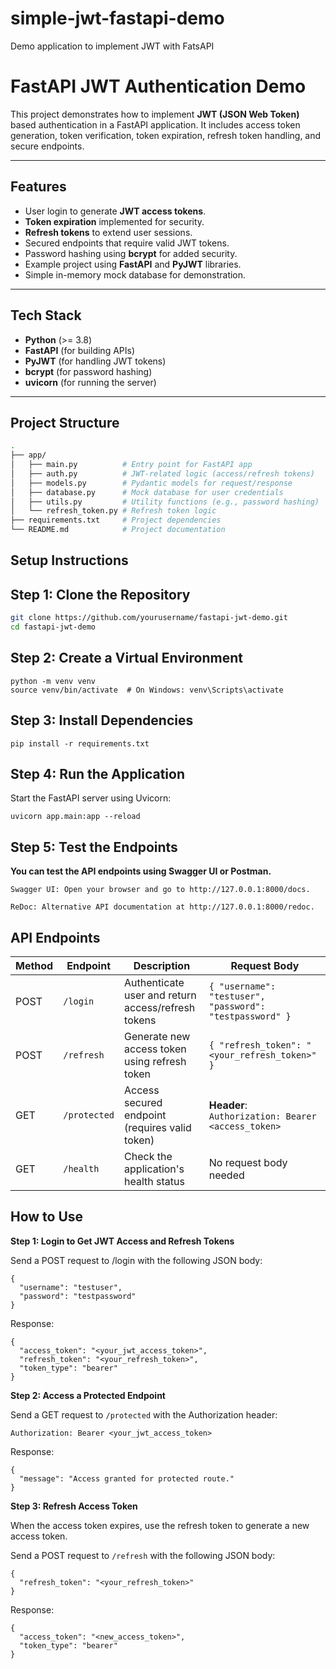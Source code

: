 # simple-jwt-fastapi-demo
Demo application to implement JWT with FatsAPI
# FastAPI JWT Authentication Demo

This project demonstrates how to implement **JWT (JSON Web Token)** based authentication in a FastAPI application. It includes access token generation, token verification, token expiration, refresh token handling, and secure endpoints.

---

## **Features**

- User login to generate **JWT access tokens**.
- **Token expiration** implemented for security.
- **Refresh tokens** to extend user sessions.
- Secured endpoints that require valid JWT tokens.
- Password hashing using **bcrypt** for added security.
- Example project using **FastAPI** and **PyJWT** libraries.
- Simple in-memory mock database for demonstration.

---

## **Tech Stack**

- **Python** (>= 3.8)
- **FastAPI** (for building APIs)
- **PyJWT** (for handling JWT tokens)
- **bcrypt** (for password hashing)
- **uvicorn** (for running the server)

---

## **Project Structure**

```bash
.
├── app/
│   ├── main.py          # Entry point for FastAPI app
│   ├── auth.py          # JWT-related logic (access/refresh tokens)
│   ├── models.py        # Pydantic models for request/response
│   ├── database.py      # Mock database for user credentials
│   ├── utils.py         # Utility functions (e.g., password hashing)
│   └── refresh_token.py # Refresh token logic
├── requirements.txt     # Project dependencies
└── README.md            # Project documentation
```

## **Setup Instructions**
## **Step 1: Clone the Repository**
```bash
git clone https://github.com/yourusername/fastapi-jwt-demo.git
cd fastapi-jwt-demo
```
## **Step 2: Create a Virtual Environment**
```
python -m venv venv
source venv/bin/activate  # On Windows: venv\Scripts\activate
```
## **Step 3: Install Dependencies**
```
pip install -r requirements.txt
```
## **Step 4: Run the Application**
Start the FastAPI server using Uvicorn:

```
uvicorn app.main:app --reload
```
## **Step 5: Test the Endpoints**
**You can test the API endpoints using Swagger UI or Postman.**
```
Swagger UI: Open your browser and go to http://127.0.0.1:8000/docs.

ReDoc: Alternative API documentation at http://127.0.0.1:8000/redoc.
```

## **API Endpoints**

| **Method** | **Endpoint**          | **Description**                               | **Request Body**                                                                                  |
|------------|-----------------------|-----------------------------------------------|--------------------------------------------------------------------------------------------------|
| POST       | `/login`              | Authenticate user and return access/refresh tokens | `{ "username": "testuser", "password": "testpassword" }`                                        |
| POST       | `/refresh`            | Generate new access token using refresh token   | `{ "refresh_token": "<your_refresh_token>" }`                                                   |
| GET        | `/protected`          | Access secured endpoint (requires valid token)  | **Header**: `Authorization: Bearer <access_token>`                                              |
| GET        | `/health`             | Check the application's health status           | No request body needed                                                                          |



## **How to Use**

**Step 1: Login to Get JWT Access and Refresh Tokens**

Send a POST request to /login with the following JSON body:

```
{
  "username": "testuser",
  "password": "testpassword"
}
```
Response:
```
{
  "access_token": "<your_jwt_access_token>",
  "refresh_token": "<your_refresh_token>",
  "token_type": "bearer"
}
```

**Step 2: Access a Protected Endpoint**

Send a GET request to `/protected` with the Authorization header:
```
Authorization: Bearer <your_jwt_access_token>
```
Response:
```
{
  "message": "Access granted for protected route."
}
```

**Step 3: Refresh Access Token**

When the access token expires, use the refresh token to generate a new access token.

Send a POST request to `/refresh` with the following JSON body:
```
{
  "refresh_token": "<your_refresh_token>"
}
```
Response:
```
{
  "access_token": "<new_access_token>",
  "token_type": "bearer"
}
```




